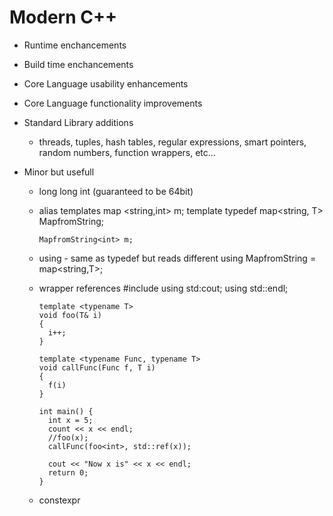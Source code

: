 # Modern C++

* Runtime enchancements
* Build time enchancements
* Core Language usability enhancements
* Core Language functionality improvements
* Standard Library additions
  * threads, tuples, hash tables, regular expressions, smart pointers, random numbers, function wrappers, etc...

* Minor but usefull
  * long long int (guaranteed to be 64bit)
  * alias templates
        map <string,int> m;
        template <typename T>
        typedef map<string, T> MapfromString;

        MapfromString<int> m;
  * using - same as typedef but reads different
        using MapfromString = map<string,T>;
  * wrapper references
        #include <iostream>
        using std:cout;
        using std::endl;

        template <typename T>
        void foo(T& i)
        {
          i++;
        }

        template <typename Func, typename T>
        void callFunc(Func f, T i)
        {
          f(i)
        }

        int main() {
          int x = 5;
          count << x << endl;
          //foo(x);
          callFunc(foo<int>, std::ref(x));

          cout << "Now x is" << x << endl;
          return 0;
        }
  * constexpr
